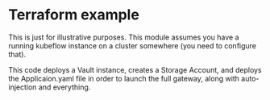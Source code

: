 # Terraform example

This is just for illustrative purposes. This module assumes you have
a running kubeflow instance on a cluster somewhere (you need to configure that).

This code deploys a Vault instance, creates a Storage Account, and deploys the
Applicaion.yaml file in order to launch the full gateway, along with auto-injection
and everything.

